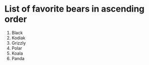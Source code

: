 # List of favorite bears in ascending order

1. Black
1. Kodiak
1. Grizzly
1. Polar
1. Koala
1. Panda
